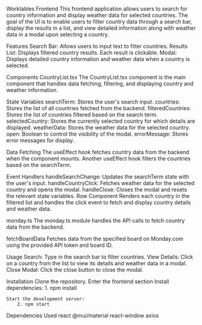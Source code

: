 Worktables Frontend
This frontend application allows users to search for country information and display weather data for selected countries. The goal of the UI is to enable users to filter country data through a search bar, display the results in a list, and view detailed information along with weather data in a modal upon selecting a country.

Features
    Search Bar: Allows users to input text to filter countries.
    Results List: Displays filtered country results. Each result is clickable.
    Modal: Displays detailed country information and weather data when a country is selected.

Components
CountryList.tsx
The CountryList.tsx component is the main component that handles data fetching, filtering, and displaying country and weather information.

State Variables
    searchTerm: Stores the user's search input.
    countries: Stores the list of all countries fetched from the backend.
    filteredCountries: Stores the list of countries filtered based on the search term.
    selectedCountry: Stores the currently selected country for which details are displayed.
    weatherData: Stores the weather data for the selected country.
    open: Boolean to control the visibility of the modal.
    errorMessage: Stores error messages for display.

Data Fetching
The useEffect hook fetches country data from the backend when the component mounts. Another useEffect hook filters the countries based on the searchTerm.

Event Handlers
    handleSearchChange: Updates the searchTerm state with the user's input.
    handleCountryClick: Fetches weather data for the selected country and opens the modal.
    handleClose: Closes the modal and resets the relevant state variables.
    Row Component
    Renders each country in the filtered list and handles the click event to fetch and display country details and weather data.

monday.ts
The monday.ts module handles the API calls to fetch country data from the backend.

fetchBoardData
Fetches data from the specified board on Monday.com using the provided API token and board ID.

Usage
Search: Type in the search bar to filter countries.
View Details: Click on a country from the list to view its details and weather data in a modal.
Close Modal: Click the close button to close the modal.

Installation
    Clone the repository.
    Enter the frontend section
    Install dependencies:
        1. npm install

    Start the development server:
        2. npm start

Dependencies Used
    react
    @mui/material
    react-window
    axios
